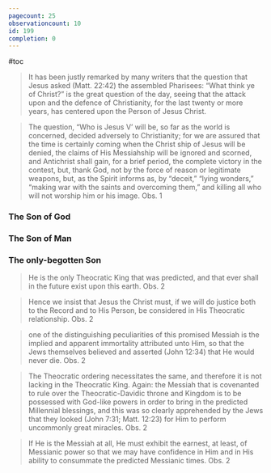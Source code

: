 ```yaml
---
pagecount: 25
observationcount: 10
id: 199
completion: 0
---
```

#toc

>It has been justly remarked by many writers that the question that Jesus asked (Matt. 22:42) the assembled Pharisees: “What think ye of Christ?” is the great question of the day, seeing that the attack upon and the defence of Christianity, for the last twenty or more years, has centered upon the Person of Jesus Christ.

>The question, “Who is Jesus V’ will be, so far as the world is concerned, decided adversely to Christianity; for we are assured that the time is certainly coming when the Christ ship of Jesus will be denied, the claims of His Messiahship will be ignored and scorned, and Antichrist shall gain, for a brief period, the complete victory in the contest, but, thank God, not by the force of reason or legitimate weapons, but, as the Spirit informs as, by “deceit,” “lying wonders,” “making war with the saints and overcoming them,” and killing all who will not worship him or his image.
>Obs. 1

### The Son of God
### The Son of Man
### The only-begotten Son
>He is the only Theocratic King that was predicted, and that ever shall in the future exist upon this earth.
>Obs. 2

>Hence we insist that Jesus the Christ must, if we will do justice both to the Record and to His Person, be considered in His Theocratic relationship.
>Obs. 2

>one of the distinguishing peculiarities of this promised Messiah is the implied and apparent immortality attributed unto Him, so that the Jews themselves believed and asserted (John 12:34) that He would never die.
>Obs. 2

>The Theocratic ordering necessitates the same, and therefore it is not lacking in the Theocratic King. Again: the Messiah that is covenanted to rule over the Theocratic-Davidic throne and Kingdom is to be possessed with God-like powers in order to bring in the predicted Millennial blessings, and this was so clearly apprehended by the Jews that they looked (John 7:31; Matt. 12:23) for Him to perform uncommonly great miracles.
>Obs. 2

>If He is the Messiah at all, He must exhibit the earnest, at least, of Messianic power so that we may have confidence in Him and in His ability to consummate the predicted Messianic times.
>Obs. 2




